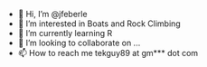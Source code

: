 - 👋 Hi, I’m @jfeberle
- 👀 I’m interested in Boats and Rock Climbing
- 🌱 I’m currently learning R
- 💞️ I’m looking to collaborate on ...
- 📫 How to reach me tekguy89 at gm*** dot com

<!---
jfeberle/jfeberle is a ✨ special ✨ repository because its `README.md` (this file) appears on your GitHub profile.
You can click the Preview link to take a look at your changes.
--->
